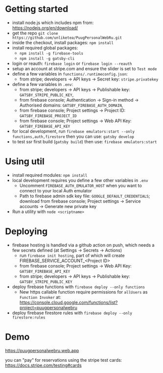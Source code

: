 # Getting started
- install node.js which includes npm from: https://nodejs.org/en/download/
- get the repo `git clone https://github.com/unliketea/PuugPersonalWebRu.git` 
- inside the checkout, install packages: `npm install`
- install required global packages: 
    - `npm install -g firebase-tools`
    - `npm install -g gatsby-cli`
- login or reauth: `firebase login` or `firebase login --reauth`
- setup an account at stripe.com and ensure the slider is set to `Test mode`
- define a few variables in `functions/.runtimeconfig.json`:
    - from stripe; developers -> API keys -> Secret key: `stripe.privatekey`
- define a few variables in `.env`: 
    - from stripe; developers -> API keys -> Publishable key: `GATSBY_STRIPE_PUBLIC_KEY`, 
    - from firebase console; Authentication -> Sign-in method -> Authorised domains: `GATSBY_FIREBASE_AUTH_DOMAIN`, 
    - from firebase console; Project settings -> Project ID: `GATSBY_FIREBASE_PROJECT_ID`
    - from firebase console; Project settings -> Web API Key: `GATSBY_FIREBASE_API_KEY`
- for local development, run `firebase emulators:start --only functions,auth,firestore` then you can use: `gatsby develop`
- to test ssr first build (`gatsby build`) then use: `firebase emulators:start`

# Using util
- install required modules: `npm install`
- local development requires you define a few other variables in `.env`
    - Uncomment `FIREBASE_AUTH_EMULATOR_HOST` when you want to connect to your local Auth emulator
    - Path to firebase admin sdk key file: `GOOGLE_DEFAULT_CREDENTIALS`; download from firebase console; Project settings -> Service accounts -> Generate new private key
- Run a utility with `node <scriptname>`

# Deploying
- firebase hosting is handled via a github action on push, which needs a few secrets defined (at Settings -> Secrets -> Actions)
    - run `firebase init hosting`, part of which will create FIREBASE_SERVICE_ACCOUNT_&lt;Project ID&gt;
    - from firebase console; Project settings -> Web API Key: `GATSBY_FIREBASE_API_KEY`
    - from stripe; developers -> API keys -> Publishable key: `GATSBY_STRIPE_PUBLIC_KEY`
- deploy firebase functions with `firebase deploy --only functions`
    - New https callable function require permissions for `allUsers` as `Function Invoker` at: https://console.cloud.google.com/functions/list?project=puugpersonalwebru
- deploy firebase firestore rules with `firebase deploy --only firestore:rules`

# Demo
https://puugpersonalwebru.web.app

you can "pay" for reservations using the stripe test cards: https://docs.stripe.com/testing#cards
